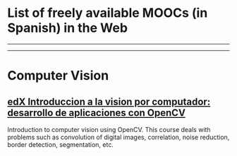 # List of freely available MOOCs (in Spanish) in the Web

---
---
# Computer Vision

## [edX Introduccion a la vision por computador: desarrollo de aplicaciones con OpenCV](https://courses.edx.org/courses/course-v1:UC3Mx+ISA.1x+1T2016/course/)
Introduction to computer vision using OpenCV. This course deals with problems such as convolution of digital images, correlation, noise reduction, border detection, segmentation, etc.


